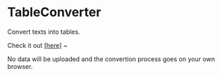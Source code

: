 # TableConverter

Convert texts into tables.

Check it out [[here]](https://spico197.github.io/TableConverter/index.html) ~

No data will be uploaded and the convertion process goes on your own browser.

